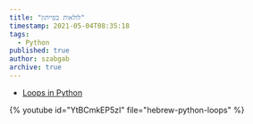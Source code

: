 ```yaml
---
title: "לולאות בפייתון"
timestamp: 2021-05-04T08:35:18
tags:
  - Python
published: true
author: szabgab
archive: true
---
```



* [Loops in Python](https://code-maven.com/slides/python-programming/python-loops)

{% youtube id="YtBCmkEP5zI" file="hebrew-python-loops" %}

